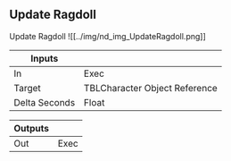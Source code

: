 ## Update Ragdoll
Update Ragdoll
![[../img/nd_img_UpdateRagdoll.png]]

|Inputs||
|--|--|
| In | Exec |
| Target | TBLCharacter Object Reference |
| Delta Seconds | Float |

|Outputs||
|--|--|
| Out | Exec |
